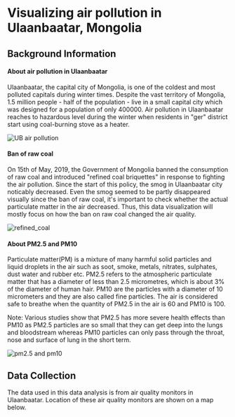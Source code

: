 # Visualizing air pollution in Ulaanbaatar, Mongolia

## Background Information

#### About air pollution in Ulaanbaatar

Ulaanbaatar, the capital city of Mongolia, is one of the coldest and most polluted capitals during winter times. Despite the vast territory of Mongolia, 1.5 million people - half of the population - live in a small capital city which was designed for a population of only 400000. Air pollution in Ulaanbaatar reaches to hazardous level during the winter when residents in "ger" district start using coal-burning stove as a heater.

![UB air pollution](https://github.com/Sumiya-ii/air-pollution-ulaanbaatar/blob/main/images/UB_air_pollution.png?raw=true)

#### Ban of raw coal

On 15th of May, 2019, the Government of Mongolia banned the consumption of raw coal and introduced "refined coal briquettes" in response to fighting the air pollution. Since the start of this policy, the smog in Ulaanbaatar city noticably decreased. Even the smog seemed to be partly disappeared visually since the ban of raw coal, it's important to check whether the actual particulate matter in the air decreased. Thus, this data visualization will mostly focus on how the ban on raw coal changed the air quality.


![refined_coal](https://github.com/Sumiya-ii/air-pollution-ulaanbaatar/blob/main/images/refined_coal.png?raw=true)

#### About PM2.5 and PM10

Particulate matter(PM) is a mixture of many harmful solid particles and liquid droplets in the air such as soot, smoke, metals, nitrates, sulphates, dust water and rubber etc. PM2.5 refers to the atmospheric particulate matter that has a diameter of less than 2.5 micrometres, which is about 3% of the diameter of human hair. PM10 are the particles with a diameter of 10 micrometers and they are also called fine particles. The air is considered safe to breathe when the quantity of PM2.5 in the air is 60 and PM10 is 100.

Note: Various studies show that PM2.5 has more severe health effects than PM10 as PM2.5 particles are so small that they can get deep into the lungs and bloodstream whereas PM10 particles can only pass through the throat, nose and surface of lung in the short term.


![pm2.5 and pm10](https://github.com/Sumiya-ii/air-pollution-ulaanbaatar/blob/main/images/pm25_and_pm10.jpeg?raw=true)

## Data Collection

The data used in this data analysis is from air quality monitors in Ulaanbaatar. Location of these air quality monitors are shown on a map below.
